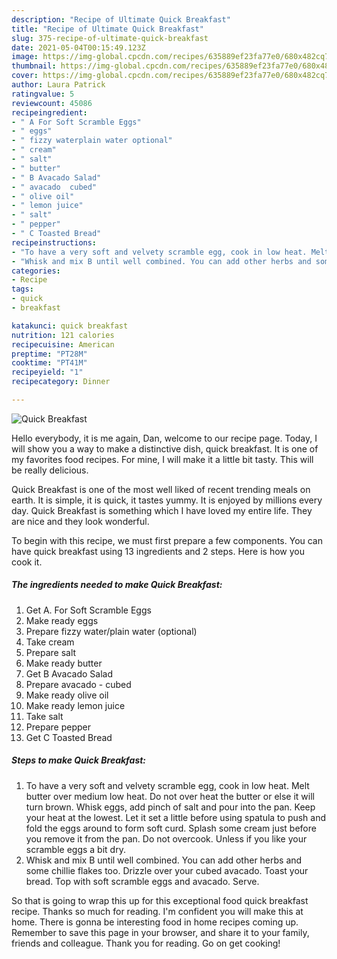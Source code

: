 ```yaml
---
description: "Recipe of Ultimate Quick Breakfast"
title: "Recipe of Ultimate Quick Breakfast"
slug: 375-recipe-of-ultimate-quick-breakfast
date: 2021-05-04T00:15:49.123Z
image: https://img-global.cpcdn.com/recipes/635889ef23fa77e0/680x482cq70/quick-breakfast-recipe-main-photo.jpg
thumbnail: https://img-global.cpcdn.com/recipes/635889ef23fa77e0/680x482cq70/quick-breakfast-recipe-main-photo.jpg
cover: https://img-global.cpcdn.com/recipes/635889ef23fa77e0/680x482cq70/quick-breakfast-recipe-main-photo.jpg
author: Laura Patrick
ratingvalue: 5
reviewcount: 45086
recipeingredient:
- " A For Soft Scramble Eggs"
- " eggs"
- " fizzy waterplain water optional"
- " cream"
- " salt"
- " butter"
- " B Avacado Salad"
- " avacado  cubed"
- " olive oil"
- " lemon juice"
- " salt"
- " pepper"
- " C Toasted Bread"
recipeinstructions:
- "To have a very soft and velvety scramble egg, cook in low heat. Melt butter over medium low heat. Do not over heat the butter or else it will turn brown. Whisk eggs, add pinch of salt and pour into the pan. Keep your heat at the lowest. Let it set a little before using spatula to push and fold the eggs around to form soft curd. Splash some cream just before you remove it from the pan. Do not overcook. Unless if you like your scramble eggs a bit dry."
- "Whisk and mix B until well combined. You can add other herbs and some chillie flakes too. Drizzle over your cubed avacado. Toast your bread. Top with soft scramble eggs and avacado. Serve."
categories:
- Recipe
tags:
- quick
- breakfast

katakunci: quick breakfast 
nutrition: 121 calories
recipecuisine: American
preptime: "PT28M"
cooktime: "PT41M"
recipeyield: "1"
recipecategory: Dinner

---
```



![Quick Breakfast](https://img-global.cpcdn.com/recipes/635889ef23fa77e0/680x482cq70/quick-breakfast-recipe-main-photo.jpg)

Hello everybody, it is me again, Dan, welcome to our recipe page. Today, I will show you a way to make a distinctive dish, quick breakfast. It is one of my favorites food recipes. For mine, I will make it a little bit tasty. This will be really delicious.

Quick Breakfast is one of the most well liked of recent trending meals on earth. It is simple, it is quick, it tastes yummy. It is enjoyed by millions every day. Quick Breakfast is something which I have loved my entire life. They are nice and they look wonderful.




To begin with this recipe, we must first prepare a few components. You can have quick breakfast using 13 ingredients and 2 steps. Here is how you cook it.

<!--inarticleads1-->

##### The ingredients needed to make Quick Breakfast:

1. Get  A. For Soft Scramble Eggs
1. Make ready  eggs
1. Prepare  fizzy water/plain water (optional)
1. Take  cream
1. Prepare  salt
1. Make ready  butter
1. Get  B Avacado Salad
1. Prepare  avacado - cubed
1. Make ready  olive oil
1. Make ready  lemon juice
1. Take  salt
1. Prepare  pepper
1. Get  C Toasted Bread




<!--inarticleads2-->

##### Steps to make Quick Breakfast:

1. To have a very soft and velvety scramble egg, cook in low heat. Melt butter over medium low heat. Do not over heat the butter or else it will turn brown. Whisk eggs, add pinch of salt and pour into the pan. Keep your heat at the lowest. Let it set a little before using spatula to push and fold the eggs around to form soft curd. Splash some cream just before you remove it from the pan. Do not overcook. Unless if you like your scramble eggs a bit dry.
1. Whisk and mix B until well combined. You can add other herbs and some chillie flakes too. Drizzle over your cubed avacado. Toast your bread. Top with soft scramble eggs and avacado. Serve.




So that is going to wrap this up for this exceptional food quick breakfast recipe. Thanks so much for reading. I'm confident you will make this at home. There is gonna be interesting food in home recipes coming up. Remember to save this page in your browser, and share it to your family, friends and colleague. Thank you for reading. Go on get cooking!
